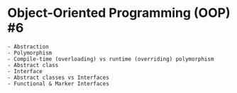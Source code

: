 # Object-Oriented Programming (OOP) #6

    - Abstraction
    - Polymorphism
    - Compile-time (overloading) vs runtime (overriding) polymorphism
    - Abstract class
    - Interface
    - Abstract classes vs Interfaces
    - Functional & Marker Interfaces
